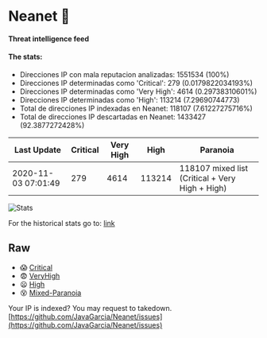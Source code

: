 # Neanet :hocho:
#### Threat intelligence feed
#### The stats:

- Direcciones IP con mala reputacion analizadas: 1551534 (100%)
- Direcciones IP determinadas como 'Critical':  279 (0.0179822034193%)
- Direcciones IP determinadas como 'Very High':  4614 (0.29738310601%)
- Direcciones IP determinadas como 'High':  113214 (7.29690744773)
- Total de direcciones IP indexadas en Neanet:  118107 (7.61227275716%)
- Total de direcciones IP descartadas en Neanet:  1433427 (92.3877272428%)

| Last Update | Critical | Very High | High | Paranoia |
| --- | --- | --- | --- | --- |
| 2020-11-03 07:01:49 | 279 | 4614 | 113214 | 118107 mixed list (Critical + Very High + High)|

![Stats](https://docs.google.com/spreadsheets/d/e/2PACX-1vSnaNMIXVabIpDJjufMlzH7poXnshF3mgd8Is1g9ytUEzVsP5my4Trn8f-xkoLLQ38xpL3HtmUexLo6/pubchart?oid=501124687&format=image)

For the historical stats go to: [link](/stats.csv)
## Raw
- :scream: [Critical](https://raw.githubusercontent.com/JavaGarcia/Neanet/master/blacklists/neanet_critical.txt)
- :fearful: [VeryHigh](https://raw.githubusercontent.com/JavaGarcia/Neanet/master/blacklists/neanet_veryHigh.txtt)
- :frowning: [High](https://raw.githubusercontent.com/JavaGarcia/Neanet/master/blacklists/neanet_high.txt)
- :dizzy_face: [Mixed-Paranoia](https://raw.githubusercontent.com/JavaGarcia/Neanet/master/blacklists/neanet_all.txt)


Your IP is indexed? You may request to takedown. [https://github.com/JavaGarcia/Neanet/issues](https://github.com/JavaGarcia/Neanet/issues)











































































































































































































































































































































































































































































































































































































































































































































































































































































































































































































































































































































































































































































































































































































































































































































































































































































































































































































































































































































